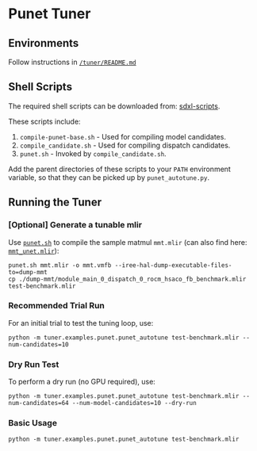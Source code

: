 # Punet Tuner

## Environments
Follow instructions in [`/tuner/README.md`](../README.md)

## Shell Scripts

The required shell scripts can be downloaded from:
[sdxl-scripts](https://github.com/nod-ai/sdxl-scripts).

These scripts include:
1. `compile-punet-base.sh` - Used for compiling model candidates.
2. `compile_candidate.sh` - Used for compiling dispatch candidates.
3. `punet.sh` - Invoked by `compile_candidate.sh`.

Add the parent directories of these scripts to your `PATH` environment variable,
so that they can be picked up by `punet_autotune.py`.

## Running the Tuner

### [Optional] Generate a tunable mlir
Use
[`punet.sh`](https://github.com/nod-ai/sdxl-scripts/blob/main/tuning/punet.sh)
to compile the sample matmul `mmt.mlir` (can also find here:
[`mmt_unet.mlir`](https://github.com/nod-ai/sdxl-scripts/blob/main/tuning/mmt_unet.mlir)):
```shell
punet.sh mmt.mlir -o mmt.vmfb --iree-hal-dump-executable-files-to=dump-mmt
cp ./dump-mmt/module_main_0_dispatch_0_rocm_hsaco_fb_benchmark.mlir test-benchmark.mlir
```

### Recommended Trial Run
For an initial trial to test the tuning loop, use:
```shell
python -m tuner.examples.punet.punet_autotune test-benchmark.mlir --num-candidates=10
```

### Dry Run Test
To perform a dry run (no GPU required), use:
```shell
python -m tuner.examples.punet.punet_autotune test-benchmark.mlir --num-candidates=64 --num-model-candidates=10 --dry-run
```

### Basic Usage
```shell
python -m tuner.examples.punet.punet_autotune test-benchmark.mlir
```
